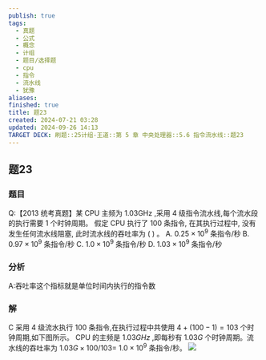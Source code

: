 ```yaml
---
publish: true
tags:
  - 真题
  - 公式
  - 概念
  - 计组
  - 题目/选择题
  - cpu
  - 指令
  - 流水线
  - 犹豫
aliases: 
finished: true
title: 题23
created: 2024-07-21 03:28
updated: 2024-09-26 14:13
TARGET DECK: 刷题::25计组-王道::第 5 章 中央处理器::5.6 指令流水线::题23
---
```

## 题23
### 题目
Q:【2013 统考真题】某 CPU 主频为 ${1.03}\mathrm{{GHz}}$ ,采用 4 级指令流水线,每个流水段的执行需要 1 个时钟周期。
假定 CPU 执行了 100 条指令, 在其执行过程中, 没有发生任何流水线阻塞, 此时流水线的吞吐率为 ( ) 。
A. ${0.25} \times {10}^{9}$ 条指令/秒 
B. ${0.97} \times {10}^{9}$ 条指令/秒
C. ${1.0} \times {10}^{9}$ 条指令/秒 
D. ${1.03} \times {10}^{9}$ 条指令/秒
### 分析
A:吞吐率这个指标就是单位时间内执行的指令数
### 解
C
采用 4 级流水执行 100 条指令,在执行过程中共使用 $4 + \left( {{100} - 1}\right)  = {103}$ 个时钟周期,如下图所示。
CPU 的主频是 ${1.03}{GHz}$ ,即每秒有 ${1.03}G$ 个时钟周期。流水线的吞吐率为 ${1.03}G \times  {100}/{103} =$ ${1.0} \times  {10}^{9}$ 条指令/秒。
![](https://img.hwenyi.live/202412052027244.webp)
<!--ID: 1727368451509-->


